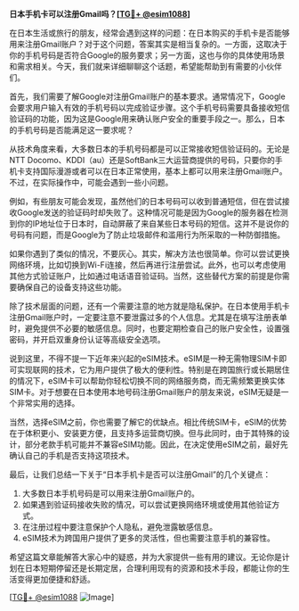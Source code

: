 **日本手机卡可以注册Gmail吗？[[TG💪+ @esim1088](https://t.me/s/esim1088)]**

在日本生活或旅行的朋友，经常会遇到这样的问题：在日本购买的手机卡是否能够用来注册Gmail账户？对于这个问题，答案其实是相当复杂的。一方面，这取决于你的手机号码是否符合Google的服务要求；另一方面，这也与你的具体使用场景和需求相关。今天，我们就来详细聊聊这个话题，希望能帮助到有需要的小伙伴们。

首先，我们需要了解Google对注册Gmail账户的基本要求。通常情况下，Google会要求用户输入有效的手机号码以完成验证步骤。这个手机号码需要具备接收短信验证码的功能，因为这是Google用来确认账户安全的重要手段之一。那么，日本的手机号码是否能满足这一要求呢？

从技术角度来看，大多数日本的手机号码都是可以正常接收短信验证码的。无论是NTT Docomo、KDDI（au）还是SoftBank三大运营商提供的号码，只要你的手机卡支持国际漫游或者可以在日本正常使用，基本上都可以用来注册Gmail账户。不过，在实际操作中，可能会遇到一些小问题。

例如，有些朋友可能会发现，虽然他们的日本号码可以收到普通短信，但在尝试接收Google发送的验证码时却失败了。这种情况可能是因为Google的服务器在检测到你的IP地址位于日本时，自动屏蔽了来自某些日本号码的短信。这并不是说你的号码有问题，而是Google为了防止垃圾邮件和滥用行为所采取的一种防御措施。

如果你遇到了类似的情况，不要灰心。其实，解决方法也很简单。你可以尝试更换网络环境，比如切换到Wi-Fi连接，然后再进行注册尝试。此外，也可以考虑使用其他方式验证账户，比如通过电话语音验证码。当然，这些替代方案的前提是你需要确保自己的设备支持这些功能。

除了技术层面的问题，还有一个需要注意的地方就是隐私保护。在日本使用手机卡注册Gmail账户时，一定要注意不要泄露过多的个人信息。尤其是在填写注册表单时，避免提供不必要的敏感信息。同时，也要定期检查自己的账户安全性，设置强密码，并开启双重身份认证等高级安全选项。

说到这里，不得不提一下近年来兴起的eSIM技术。eSIM是一种无需物理SIM卡即可实现联网的技术，它为用户提供了极大的便利性。特别是在跨国旅行或长期居住的情况下，eSIM卡可以帮助你轻松切换不同的网络服务商，而无需频繁更换实体SIM卡。对于想要在日本使用本地号码注册Gmail账户的朋友来说，eSIM无疑是一个非常实用的选择。

当然，选择eSIM之前，你也需要了解它的优缺点。相比传统SIM卡，eSIM的优势在于体积更小、安装更方便，且支持多运营商切换。但与此同时，由于其特殊的设计，部分老款手机可能并不兼容eSIM功能。因此，在决定使用eSIM之前，最好先确认自己的手机是否支持这项技术。

最后，让我们总结一下关于“日本手机卡是否可以注册Gmail”的几个关键点：

1. 大多数日本手机号码是可以用来注册Gmail账户的。
2. 如果遇到验证码接收失败的情况，可以尝试更换网络环境或使用其他验证方式。
3. 在注册过程中要注意保护个人隐私，避免泄露敏感信息。
4. eSIM技术为跨国用户提供了更多的灵活性，但也需要注意手机的兼容性。

希望这篇文章能解答大家心中的疑惑，并为大家提供一些有用的建议。无论你是计划在日本短期停留还是长期定居，合理利用现有的资源和技术手段，都能让你的生活变得更加便捷和舒适。

[[TG💪+ @esim1088](https://t.me/s/esim1088) ![Image](https://i.postimg.cc/4NQfJmqS/Snipaste-2025-05-13-00-14-12.png)]